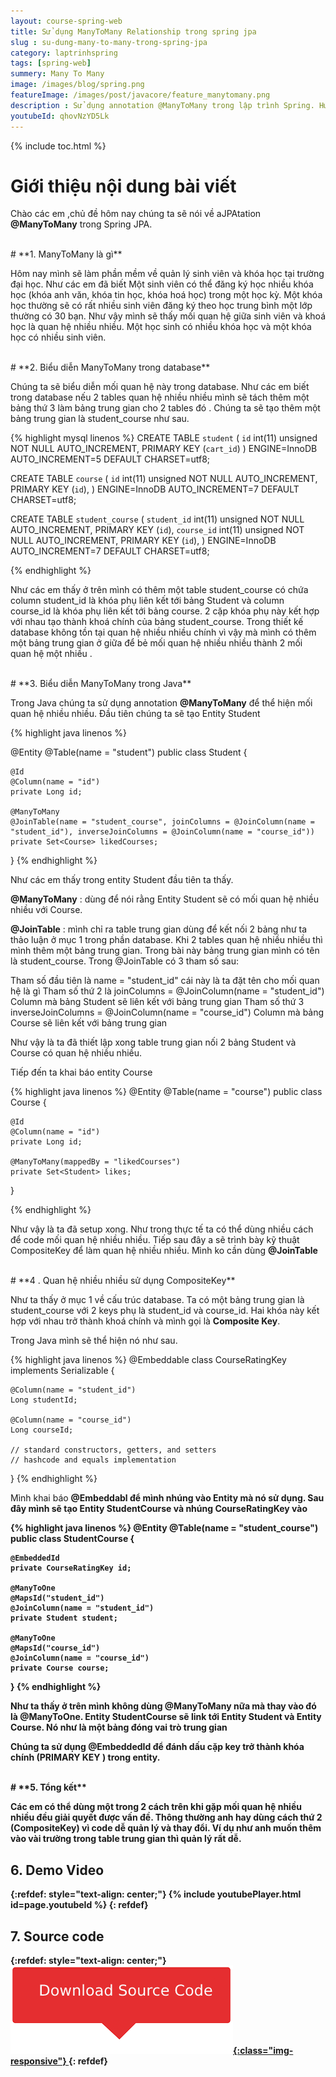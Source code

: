 ```yaml
---
layout: course-spring-web
title: Sử dụng ManyToMany Relationship trong spring jpa
slug : su-dung-many-to-many-trong-spring-jpa
category: laptrinhspring
tags: [spring-web]
summery: Many To Many
image: /images/blog/spring.png
featureImage: /images/post/javacore/feature_manytomany.png
description : Sử dụng annotation @ManyToMany trong lập trình Spring. Hướng dẫn sử dụng quan hệ @ManyToMany many to many trong spring data jpa . Cấu hình và triển khai dự án dùng @ManyToMany
youtubeId: qhovNzYD5Lk
---
```


{% include toc.html %}

# **Giới thiệu nội dung bài viết**

Chào các em ,chủ đề hôm nay chúng ta sẽ nói về aJPAtation <b>@ManyToMany</b> trong Spring JPA. 

<br>
# **1. ManyToMany là gì**

Hôm nay mình sẽ làm phần mềm về quản lý  sinh viên và khóa học tại trường đại học. Như các em đã biết
Một sinh viên có thể đăng ký học nhiều khóa học (khóa anh văn, khóa tin học, khóa hoá học) trong một học kỳ.
Một khóa học thường sẽ có rất nhiều sinh viên đăng ký theo học trung bình một lớp thường có 30 bạn.
Như vậy mình sẽ thấy mối quan hệ giữa sinh viên và khoá học là quan hệ nhiều nhiều. Một học sinh có nhiều khóa học và một khóa học có
nhiều sinh viên.

<br>
# **2. Biểu diễn ManyToMany trong database**

Chúng ta sẽ biểu diễn mối quan hệ này trong database. Như các em biết trong database nếu 2 tables quan hệ nhiều nhiều mình sẽ tách thêm
một bảng thứ 3 làm bảng trung gian cho 2 tables đó . Chúng ta sẽ tạo thêm một bảng trung gian là student_course như sau.

{% highlight mysql  linenos %}
CREATE TABLE `student` (
  `id` int(11) unsigned NOT NULL AUTO_INCREMENT,
  PRIMARY KEY (`cart_id`)
) ENGINE=InnoDB AUTO_INCREMENT=5 DEFAULT CHARSET=utf8;

CREATE TABLE `course` (
  `id` int(11) unsigned NOT NULL AUTO_INCREMENT,
  PRIMARY KEY (`id`),
) ENGINE=InnoDB AUTO_INCREMENT=7 DEFAULT CHARSET=utf8;


CREATE TABLE `student_course` (
  `student_id` int(11) unsigned NOT NULL AUTO_INCREMENT,
  PRIMARY KEY (`id`),
  `course_id` int(11) unsigned NOT NULL AUTO_INCREMENT,
  PRIMARY KEY (`id`),
) ENGINE=InnoDB AUTO_INCREMENT=7 DEFAULT CHARSET=utf8;

{% endhighlight %}

Như các em thấy ở trên mình có thêm một table student_course có chứa column student_id là khóa phụ liên kết tới bảng Student
và column course_id là khóa phụ liên kết tới bảng course. 2 cặp khóa phụ này kết hợp với nhau tạo thành khoá chính của bảng student_course.
Trong thiết kế database không tồn tại quan hệ nhiều nhiều chính vì vậy mà mình có thêm một bảng trung gian ở giữa để bẻ mối quan hệ nhiều nhiều thành 2 mối quan hệ một nhiều .   

<br>
# **3. Biểu diễn ManyToMany trong Java**

Trong Java chúng ta sử dụng annotation <b>@ManyToMany</b> để thể hiện mối quan hệ nhiều nhiều.
Đầu tiên chúng ta sẽ tạo Entity Student

{% highlight java  linenos %}

@Entity
@Table(name = "student")
public class Student {

    @Id
    @Column(name = "id")
    private Long id;

    @ManyToMany
    @JoinTable(name = "student_course", joinColumns = @JoinColumn(name = "student_id"), inverseJoinColumns = @JoinColumn(name = "course_id"))
    private Set<Course> likedCourses;
}
{% endhighlight %}

Như các em thấy trong entity Student đầu tiên ta thấy.

<b>@ManyToMany</b> : dùng để nói rằng Entity Student sẽ có mối quan hệ nhiều nhiều với Course.

<b>@JoinTable</b> : mình chỉ ra table trung gian dùng để kết nối 2 bảng như ta thảo luận ở mục 1 trong phần database. Khi 2 tables quan hệ nhiều nhiều thì mình thêm một bảng trung gian. Trong bài này bảng trung gian mình có tên là student_course. Trong @JoinTable có 3 tham số sau: 
 
Tham số đầu tiên là name = "student_id" cái này là ta đặt tên cho mối quan hệ là gì
Tham số thứ 2 là joinColumns = @JoinColumn(name = "student_id") Column mà bảng Student sẽ liên kết với bảng trung gian
Tham số thứ 3 inverseJoinColumns = @JoinColumn(name = "course_id") Column mà bảng Course sẽ liên kết với bảng trung gian


Như vậy là ta đã thiết lập xong table trung gian nối 2 bảng Student và Course có quan hệ nhiều nhiều. 


Tiếp đến ta khai báo entity Course

{% highlight java  linenos %}
@Entity
@Table(name = "course")
public class Course {

    @Id
    @Column(name = "id")
    private Long id;

    @ManyToMany(mappedBy = "likedCourses")
    private Set<Student> likes;
}

{% endhighlight %}

Như vậy là ta đã setup xong. Như trong thực tế ta có thể dùng nhiều cách để code mối quan hệ nhiều nhiều. Tiếp sau đây a sẽ trình bày kỹ
thuật CompositeKey để làm quan hệ nhiều nhiều. Mình ko cần dùng <b>@JoinTable</b>

<br>
# **4 . Quan hệ nhiều nhiều sử dụng CompositeKey**

Như ta thấy ở mục 1 về cấu trúc database. Ta có một bảng trung gian là student_course với 2 keys phụ là student_id và course_id. Hai khóa này kết hợp với nhau trở thành khoá chính và mình gọi là <b>Composite Key</b>.

Trong Java mình sẽ thể hiện nó như sau.

{% highlight java  linenos %}
@Embeddable
class CourseRatingKey implements Serializable {

    @Column(name = "student_id")
    Long studentId;

    @Column(name = "course_id")
    Long courseId;

    // standard constructors, getters, and setters
    // hashcode and equals implementation
}
{% endhighlight %}

Mình khai báo <b>@Embeddabl<b> để mình nhúng vào Entity mà nó sử dụng. Sau đây mình sẽ tạo Entity
StudentCourse và nhúng CourseRatingKey vào

{% highlight java  linenos %}
@Entity
@Table(name = "student_course")
public class StudentCourse {

    @EmbeddedId
    private CourseRatingKey id;

    @ManyToOne
    @MapsId("student_id")
    @JoinColumn(name = "student_id")
    private Student student;

    @ManyToOne
    @MapsId("course_id")
    @JoinColumn(name = "course_id")
    private Course course;
}
{% endhighlight %}

Như ta thấy ở trên mình không dùng <b>@ManyToMany</b> nữa mà thay vào đó là <b>@ManyToOne</b>. Entity StudentCourse sẽ link tới Entity  Student và Entity Course. Nó như là một bảng đóng vai trò trung gian

Chúng ta sử dụng <b>@EmbeddedId</b> để đánh dấu cặp key trở thành khóa chính (PRIMARY KEY ) trong entity.

<br>
# **5. Tổng kết**

Các em có thể dùng một trong 2 cách trên khi gặp mối quan hệ nhiều nhiều đều giải quyết được vấn đề. Thông thường anh hay dùng cách thứ 2 (CompositeKey) vì code dễ quản lý và thay đổi. Ví dụ như anh muốn thêm vào vài trường trong table trung gian thì quản lý rất dễ.

## **6. Demo Video**

{:refdef: style="text-align: center;"}
{% include youtubePlayer.html id=page.youtubeId %}
{: refdef}


## **7. Source code**

{:refdef: style="text-align: center;"}
<a href="https://github.com/levunguyen/ManyToMany" target="_blank"> ![Sourcecode ](/images/icon/githubsource.png){:class="img-responsive"} </a>
{: refdef}
